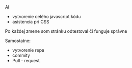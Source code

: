 AI

- vytvorenie celého javascript kódu
- asistencia pri CSS

Po každej zmene som stránku odtestoval či funguje správne

Samostatne:
- vytvorenie repa
- commity
- Pull - request
